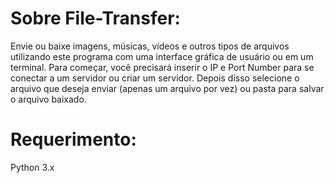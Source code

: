 # Sobre File-Transfer:

Envie ou baixe imagens, músicas, vídeos e outros tipos de arquivos utilizando este programa com uma interface gráfica de usuário ou em um terminal. 
Para começar, você precisará inserir o IP e Port Number para se conectar a um servidor ou criar um servidor. Depois disso selecione o arquivo que deseja enviar (apenas um arquivo por vez) ou pasta para salvar o arquivo baixado.

# Requerimento:
Python 3.x


